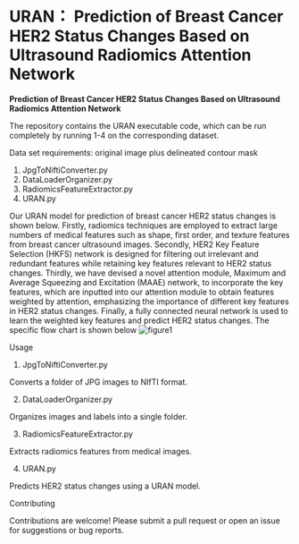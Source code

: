 # URAN： Prediction of Breast Cancer HER2 Status Changes Based on Ultrasound Radiomics Attention Network
**Prediction of Breast Cancer HER2 Status Changes Based on Ultrasound Radiomics Attention Network**

The repository contains the URAN executable code, which can be run completely by running 1-4 on the corresponding dataset.

Data set requirements: original image plus delineated contour mask


1. JpgToNiftiConverter.py
2. DataLoaderOrganizer.py
3. RadiomicsFeatureExtractor.py
4. URAN.py

Our URAN model for prediction of breast cancer HER2 status changes is shown below. 
Firstly, radiomics techniques are employed to extract large numbers of medical features such as shape, first order, and texture features from breast cancer ultrasound images. Secondly, HER2 Key Feature Selection (HKFS) network is designed for filtering out irrelevant and redundant features while retaining key features relevant to HER2 status changes. 
Thirdly, we have devised a novel attention module, Maximum and Average Squeezing and Excitation (MAAE) network, to incorporate the key features, which are inputted into our attention module to obtain features weighted by attention, emphasizing the importance of different key features in HER2 status changes. Finally, a fully connected neural network is used to learn the weighted key features and predict HER2 status changes. 
The specific flow chart is shown below
![figure1](https://github.com/user-attachments/assets/166fb9d6-2ee3-4a5c-93b4-9dbd694b9b2f)


Usage
1. JpgToNiftiConverter.py
   
Converts a folder of JPG images to NIfTI format.

2. DataLoaderOrganizer.py

Organizes images and labels into a single folder.

3. RadiomicsFeatureExtractor.py
   
Extracts radiomics features from medical images.

4. URAN.py
   
Predicts HER2 status changes using a URAN model.


Contributing

Contributions are welcome! Please submit a pull request or open an issue for suggestions or bug reports.

